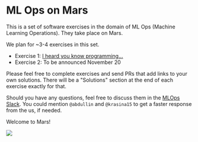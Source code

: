# ML Ops on Mars

This is a set of software exercises in the domain of ML Ops (Machine Learning Operations). They take place on Mars.

We plan for ~3-4 exercises in this set.

- Exercise 1: [I heard you know programming...](exercise1.md)
- Exercise 2: To be announced November 20


Please feel free to complete exercises and send PRs that add links to your own solutions. There will be a "Solutions" section at the end of each exercise exactly for that. 

Should you have any questions, feel free to discuss them in the [MLOps Slack](https://go.mlops.community/slack). You could mention `@abdullin` and `@krasina15` to get a faster response from the us, if needed.


Welcome to Mars!

<img src="https://www.nasa.gov/sites/default/files/thumbnails/image/journey_to_mars.jpeg">
